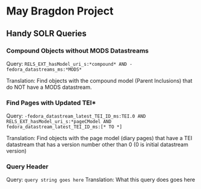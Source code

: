 # May Bragdon Project
## Handy SOLR Queries

### Compound Objects without MODS Datastreams
Query: `RELS_EXT_hasModel_uri_s:*compound* AND -fedora_datastreams_ms:*MODS*`

Translation:  Find objects with the compound model (Parent Inclusions) that do NOT have a MODS datastream.

### Find Pages with Updated TEI*
Query: `-fedora_datastream_latest_TEI_ID_ms:TEI.0 AND RELS_EXT_hasModel_uri_s:*pageCModel AND fedora_datastream_latest_TEI_ID_ms:[* TO *]`

Translation:  Find objects with the page model (diary pages) that have a TEI datastream that has a version number other than 0 (0 is initial datastream version)

### Query Header
Query: `query string goes here`
Translation:  What this query does goes here
